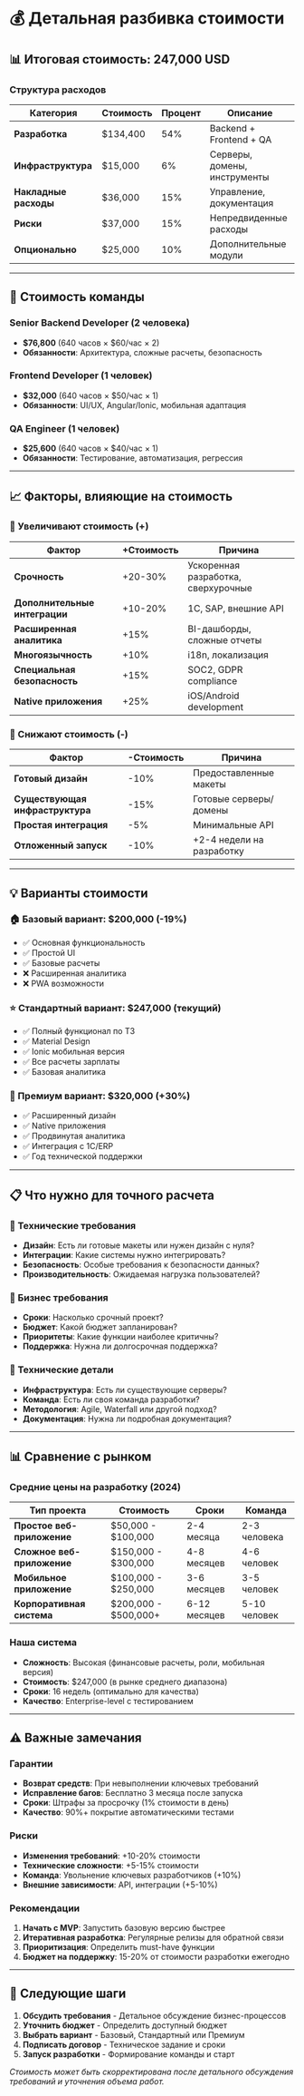 # 💰 Детальная разбивка стоимости

## 📊 Итоговая стоимость: **247,000 USD**

### Структура расходов

| Категория | Стоимость | Процент | Описание |
|-----------|-----------|---------|----------|
| **Разработка** | $134,400 | 54% | Backend + Frontend + QA |
| **Инфраструктура** | $15,000 | 6% | Серверы, домены, инструменты |
| **Накладные расходы** | $36,000 | 15% | Управление, документация |
| **Риски** | $37,000 | 15% | Непредвиденные расходы |
| **Опционально** | $25,000 | 10% | Дополнительные модули |

---

## 👥 Стоимость команды

### Senior Backend Developer (2 человека)
- **$76,800** (640 часов × $60/час × 2)
- **Обязанности**: Архитектура, сложные расчеты, безопасность

### Frontend Developer (1 человек)
- **$32,000** (640 часов × $50/час × 1)
- **Обязанности**: UI/UX, Angular/Ionic, мобильная адаптация

### QA Engineer (1 человек)
- **$25,600** (640 часов × $40/час × 1)
- **Обязанности**: Тестирование, автоматизация, регрессия

---

## 📈 Факторы, влияющие на стоимость

### 🔴 Увеличивают стоимость (+)
| Фактор | +Стоимость | Причина |
|--------|------------|---------|
| **Срочность** | +20-30% | Ускоренная разработка, сверхурочные |
| **Дополнительные интеграции** | +10-20% | 1C, SAP, внешние API |
| **Расширенная аналитика** | +15% | BI-дашборды, сложные отчеты |
| **Многоязычность** | +10% | i18n, локализация |
| **Специальная безопасность** | +15% | SOC2, GDPR compliance |
| **Native приложения** | +25% | iOS/Android development |

### 🔵 Снижают стоимость (-)
| Фактор | -Стоимость | Причина |
|--------|------------|---------|
| **Готовый дизайн** | -10% | Предоставленные макеты |
| **Существующая инфраструктура** | -15% | Готовые серверы/домены |
| **Простая интеграция** | -5% | Минимальные API |
| **Отложенный запуск** | -10% | +2-4 недели на разработку |

---

## 💡 Варианты стоимости

### 🏠 Базовый вариант: **$200,000** (-19%)
- ✅ Основная функциональность
- ✅ Простой UI
- ✅ Базовые расчеты
- ❌ Расширенная аналитика
- ❌ PWA возможности

### ⭐ Стандартный вариант: **$247,000** (текущий)
- ✅ Полный функционал по ТЗ
- ✅ Material Design
- ✅ Ionic мобильная версия
- ✅ Все расчеты зарплаты
- ✅ Базовая аналитика

### 🚀 Премиум вариант: **$320,000** (+30%)
- ✅ Расширенный дизайн
- ✅ Native приложения
- ✅ Продвинутая аналитика
- ✅ Интеграция с 1C/ERP
- ✅ Год технической поддержки

---

## 📋 Что нужно для точного расчета

### 📝 Технические требования
- **Дизайн**: Есть ли готовые макеты или нужен дизайн с нуля?
- **Интеграции**: Какие системы нужно интегрировать?
- **Безопасность**: Особые требования к безопасности данных?
- **Производительность**: Ожидаемая нагрузка пользователей?

### 💼 Бизнес требования
- **Сроки**: Насколько срочный проект?
- **Бюджет**: Какой бюджет запланирован?
- **Приоритеты**: Какие функции наиболее критичны?
- **Поддержка**: Нужна ли долгосрочная поддержка?

### 🔧 Технические детали
- **Инфраструктура**: Есть ли существующие серверы?
- **Команда**: Есть ли своя команда разработки?
- **Методология**: Agile, Waterfall или другой подход?
- **Документация**: Нужна ли подробная документация?

---

## 📊 Сравнение с рынком

### Средние цены на разработку (2024)

| Тип проекта | Стоимость | Сроки | Команда |
|-------------|-----------|-------|---------|
| **Простое веб-приложение** | $50,000 - $100,000 | 2-4 месяца | 2-3 человека |
| **Сложное веб-приложение** | $150,000 - $300,000 | 4-8 месяцев | 4-6 человек |
| **Мобильное приложение** | $100,000 - $250,000 | 3-6 месяцев | 3-5 человек |
| **Корпоративная система** | $200,000 - $500,000+ | 6-12 месяцев | 5-10 человек |

### Наша система
- **Сложность**: Высокая (финансовые расчеты, роли, мобильная версия)
- **Стоимость**: $247,000 (в рынке среднего диапазона)
- **Сроки**: 16 недель (оптимально для качества)
- **Качество**: Enterprise-level с тестированием

---

## ⚠️ Важные замечания

### Гарантии
- **Возврат средств**: При невыполнении ключевых требований
- **Исправление багов**: Бесплатно 3 месяца после запуска
- **Сроки**: Штрафы за просрочку (1% стоимости в день)
- **Качество**: 90%+ покрытие автоматическими тестами

### Риски
- **Изменения требований**: +10-20% стоимости
- **Технические сложности**: +5-15% стоимости
- **Команда**: Увольнение ключевых разработчиков (+10%)
- **Внешние зависимости**: API, интеграции (+5-10%)

### Рекомендации
1. **Начать с MVP**: Запустить базовую версию быстрее
2. **Итеративная разработка**: Регулярные релизы для обратной связи
3. **Приоритизация**: Определить must-have функции
4. **Бюджет на поддержку**: 15-20% от стоимости разработки ежегодно

---

## 🎯 Следующие шаги

1. **Обсудить требования** - Детальное обсуждение бизнес-процессов
2. **Уточнить бюджет** - Определить доступный бюджет
3. **Выбрать вариант** - Базовый, Стандартный или Премиум
4. **Подписать договор** - Техническое задание и сроки
5. **Запуск разработки** - Формирование команды и старт

*Стоимость может быть скорректирована после детального обсуждения требований и уточнения объема работ.*
